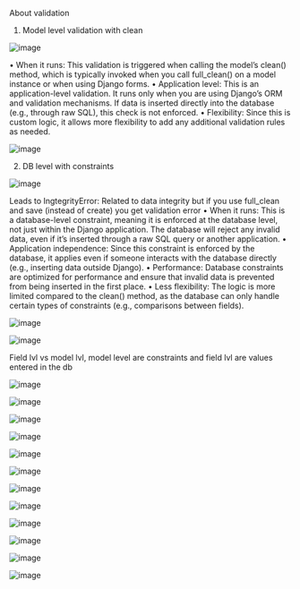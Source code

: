 About validation
1.	Model level validation with clean

 ![image](https://github.com/user-attachments/assets/fc1b91f4-5677-4e98-846c-636d1c4a517f)

•  When it runs: This validation is triggered when calling the model’s clean() method, which is typically invoked when you call full_clean() on a model instance or when using Django forms.
•  Application level: This is an application-level validation. It runs only when you are using Django’s ORM and validation mechanisms. If data is inserted directly into the database (e.g., through raw SQL), this check is not enforced.
•  Flexibility: Since this is custom logic, it allows more flexibility to add any additional validation rules as needed.

![image](https://github.com/user-attachments/assets/a2fc044f-81cf-4d5d-a344-d18044068f69)

 
2.	DB level with constraints

   ![image](https://github.com/user-attachments/assets/460994b5-7327-4b53-a2bd-b74944a64e5e)

 
Leads to IngtegrityError: Related to data integrity but if you use full_clean and save (instead of create) you get validation error
•  When it runs: This is a database-level constraint, meaning it is enforced at the database level, not just within the Django application. The database will reject any invalid data, even if it’s inserted through a raw SQL query or another application.
•  Application independence: Since this constraint is enforced by the database, it applies even if someone interacts with the database directly (e.g., inserting data outside Django).
•  Performance: Database constraints are optimized for performance and ensure that invalid data is prevented from being inserted in the first place.
•  Less flexibility: The logic is more limited compared to the clean() method, as the database can only handle certain types of constraints (e.g., comparisons between fields).

 ![image](https://github.com/user-attachments/assets/8c2c086c-2478-4f7a-9ff7-9de04753ea6f)

![image](https://github.com/user-attachments/assets/bf7a9cb5-f00b-4229-9c8d-4b580f88db8c)

 
Field lvl vs model lvl, model level are constraints and field lvl are values entered in the db
 
 
 ![image](https://github.com/user-attachments/assets/ef428a84-a299-4237-b4a0-da689a5471cf)

 ![image](https://github.com/user-attachments/assets/bf518c60-15d6-497b-842a-76ed6dbf63f4)

 ![image](https://github.com/user-attachments/assets/4362103d-7bb0-4897-bcd7-d2f5c94bd30c)

 ![image](https://github.com/user-attachments/assets/9eb23f63-87b4-4e79-a950-4c187caffc92)

 ![image](https://github.com/user-attachments/assets/5430b2b5-ab1f-4fd7-afa6-caad77b94a1f)

 ![image](https://github.com/user-attachments/assets/0242acbc-74f3-494f-b1f4-52431c7087f8)

![image](https://github.com/user-attachments/assets/d194b573-2cde-44fb-94c3-f75c0bffc20e)

![image](https://github.com/user-attachments/assets/30290e69-7ca3-488c-9106-89fc4efdf1cf)

![image](https://github.com/user-attachments/assets/87b7a6f4-9283-4555-8a4c-a110f90804f7)

![image](https://github.com/user-attachments/assets/5a693e3b-0ff4-4a7f-913a-1e9219f67b9c)

![image](https://github.com/user-attachments/assets/b97813cf-7105-43be-8049-27954df04c26)

![image](https://github.com/user-attachments/assets/f778fb6c-f23b-4815-9822-ce5c6e4f5c1e)





 
 
 
 
 
 
 
 
 
